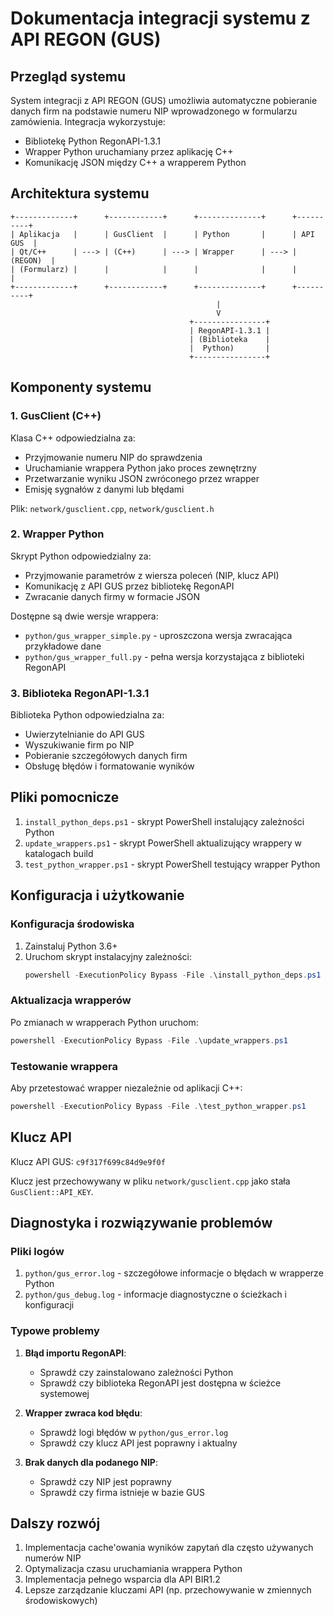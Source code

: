 # Dokumentacja integracji systemu z API REGON (GUS)

## Przegląd systemu

System integracji z API REGON (GUS) umożliwia automatyczne pobieranie danych firm na podstawie numeru NIP wprowadzonego w formularzu zamówienia. Integracja wykorzystuje:

- Bibliotekę Python RegonAPI-1.3.1 
- Wrapper Python uruchamiany przez aplikację C++
- Komunikację JSON między C++ a wrapperem Python

## Architektura systemu

```
+-------------+      +------------+      +--------------+      +----------+
| Aplikacja   |      | GusClient  |      | Python       |      | API GUS  |
| Qt/C++      | ---> | (C++)      | ---> | Wrapper      | ---> | (REGON)  |
| (Formularz) |      |            |      |              |      |          |
+-------------+      +------------+      +--------------+      +----------+
                                              |
                                              V
                                        +----------------+
                                        | RegonAPI-1.3.1 |
                                        | (Biblioteka    |
                                        |  Python)       |
                                        +----------------+
```

## Komponenty systemu

### 1. GusClient (C++)

Klasa C++ odpowiedzialna za:
- Przyjmowanie numeru NIP do sprawdzenia
- Uruchamianie wrappera Python jako proces zewnętrzny
- Przetwarzanie wyniku JSON zwróconego przez wrapper
- Emisję sygnałów z danymi lub błędami

Plik: `network/gusclient.cpp`, `network/gusclient.h`

### 2. Wrapper Python

Skrypt Python odpowiedzialny za:
- Przyjmowanie parametrów z wiersza poleceń (NIP, klucz API)
- Komunikację z API GUS przez bibliotekę RegonAPI
- Zwracanie danych firmy w formacie JSON

Dostępne są dwie wersje wrappera:
- `python/gus_wrapper_simple.py` - uproszczona wersja zwracająca przykładowe dane
- `python/gus_wrapper_full.py` - pełna wersja korzystająca z biblioteki RegonAPI

### 3. Biblioteka RegonAPI-1.3.1

Biblioteka Python odpowiedzialna za:
- Uwierzytelnianie do API GUS
- Wyszukiwanie firm po NIP
- Pobieranie szczegółowych danych firm
- Obsługę błędów i formatowanie wyników

## Pliki pomocnicze

1. `install_python_deps.ps1` - skrypt PowerShell instalujący zależności Python
2. `update_wrappers.ps1` - skrypt PowerShell aktualizujący wrappery w katalogach build
3. `test_python_wrapper.ps1` - skrypt PowerShell testujący wrapper Python

## Konfiguracja i użytkowanie

### Konfiguracja środowiska

1. Zainstaluj Python 3.6+
2. Uruchom skrypt instalacyjny zależności:
   ```powershell
   powershell -ExecutionPolicy Bypass -File .\install_python_deps.ps1
   ```

### Aktualizacja wrapperów

Po zmianach w wrapperach Python uruchom:
```powershell
powershell -ExecutionPolicy Bypass -File .\update_wrappers.ps1
```

### Testowanie wrappera

Aby przetestować wrapper niezależnie od aplikacji C++:
```powershell
powershell -ExecutionPolicy Bypass -File .\test_python_wrapper.ps1
```

## Klucz API

Klucz API GUS: `c9f317f699c84d9e9f0f`

Klucz jest przechowywany w pliku `network/gusclient.cpp` jako stała `GusClient::API_KEY`.

## Diagnostyka i rozwiązywanie problemów

### Pliki logów

1. `python/gus_error.log` - szczegółowe informacje o błędach w wrapperze Python
2. `python/gus_debug.log` - informacje diagnostyczne o ścieżkach i konfiguracji

### Typowe problemy

1. **Błąd importu RegonAPI**:
   - Sprawdź czy zainstalowano zależności Python
   - Sprawdź czy biblioteka RegonAPI jest dostępna w ścieżce systemowej

2. **Wrapper zwraca kod błędu**:
   - Sprawdź logi błędów w `python/gus_error.log`
   - Sprawdź czy klucz API jest poprawny i aktualny

3. **Brak danych dla podanego NIP**:
   - Sprawdź czy NIP jest poprawny
   - Sprawdź czy firma istnieje w bazie GUS

## Dalszy rozwój

1. Implementacja cache'owania wyników zapytań dla często używanych numerów NIP
2. Optymalizacja czasu uruchamiania wrappera Python
3. Implementacja pełnego wsparcia dla API BIR1.2
4. Lepsze zarządzanie kluczami API (np. przechowywanie w zmiennych środowiskowych)

